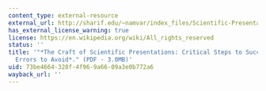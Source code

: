 ```yaml
---
content_type: external-resource
external_url: http://sharif.edu/~namvar/index_files/Scientific-Presentation.pdf
has_external_license_warning: true
license: https://en.wikipedia.org/wiki/All_rights_reserved
status: ''
title: '"*The Craft of Scientific Presentations: Critical Steps to Succeed and Critical
  Errors to Avoid*." (PDF - 3.0MB)'
uid: 73be4664-328f-4f96-9a66-09a3e0b772a6
wayback_url: ''
---
```

